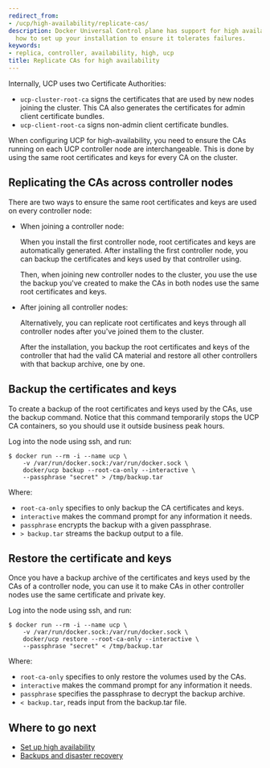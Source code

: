 ```yaml
---
redirect_from:
- /ucp/high-availability/replicate-cas/
description: Docker Universal Control plane has support for high availability. Learn
  how to set up your installation to ensure it tolerates failures.
keywords:
- replica, controller, availability, high, ucp
title: Replicate CAs for high availability
---
```


Internally, UCP uses two Certificate Authorities:

* `ucp-cluster-root-ca` signs the certificates that are used by new nodes
joining the cluster. This CA also generates the certificates for admin client
certificate bundles.
* `ucp-client-root-ca` signs non-admin client certificate bundles.

When configuring UCP for high-availability, you need to ensure the CAs running
on each UCP controller node are interchangeable. This is done by using the same
root certificates and keys for every CA on the cluster.


## Replicating the CAs across controller nodes

There are two ways to ensure the same root certificates and keys are used on
every controller node:

* When joining a controller node:

    When you install the first controller node, root certificates and keys are
    automatically generated.
    After installing the first controller node, you can backup the certificates
    and keys used by that controller using.


    Then, when joining new controller nodes to the cluster, you use the use
    the backup you've created to make the CAs in both nodes use the same root
    certificates and keys.

* After joining all controller nodes:

    Alternatively, you can replicate root certificates and keys through all
    controller nodes after you've joined them to the cluster.

    After the installation, you backup the root certificates and keys of the
    controller that had the valid CA material and restore all other controllers
    with that backup archive, one by one.


## Backup the certificates and keys

To create a backup of the root certificates and keys used by the CAs, use the
backup command. Notice that this command temporarily stops the UCP CA
containers, so you should use it outside business peak hours.

Log into the node using ssh, and run:

```none
$ docker run --rm -i --name ucp \
    -v /var/run/docker.sock:/var/run/docker.sock \
    docker/ucp backup --root-ca-only --interactive \
    --passphrase "secret" > /tmp/backup.tar
```

Where:

* `root-ca-only` specifies to only backup the CA certificates and keys.
* `interactive` makes the command prompt for any information it needs.
* `passphrase` encrypts the backup with a given passphrase.
* `> backup.tar` streams the backup output to a file.

## Restore the certificate and keys

Once you have a backup archive of the certificates and keys used by the CAs
of a controller node, you can use it to make CAs in other controller nodes
use the same certificate and private key.

Log into the node using ssh, and run:

```none
$ docker run --rm -i --name ucp \
    -v /var/run/docker.sock:/var/run/docker.sock \
    docker/ucp restore --root-ca-only --interactive \
    --passphrase "secret" < /tmp/backup.tar
```

Where:

* `root-ca-only` specifies to only restore the volumes used by the CAs.
* `interactive` makes the command prompt for any information it needs.
* `passphrase` specifies the passphrase to decrypt the backup archive.
* `< backup.tar`, reads input from the backup.tar file.

## Where to go next

* [Set up high availability](set-up-high-availability.md)
* [Backups and disaster recovery](backups-and-disaster-recovery.md)
